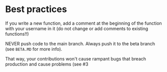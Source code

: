 # Best practices
If you write a new function, add a comment at the beginning of the function with your username in it (do not change or add comments to existing functions!!)

NEVER push code to the main branch. Always push it to the beta branch (see `BETA.MD` for more info).

That way, your contributions won't cause rampant bugs that breach production and cause problems (see #3 
